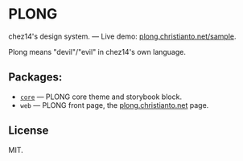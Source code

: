 # PLONG

chez14's design system. — Live demo:
[plong.christianto.net/sample](https://plong.christianto.net/sample).

Plong means "devil"/"evil" in chez14's own language.

## Packages:

- [`core`](/pakcages/core) — PLONG core theme and storybook block.
- `web` — PLONG front page, the
  [plong.christianto.net](https://plong.christianto.net) page.

## License

MIT.

